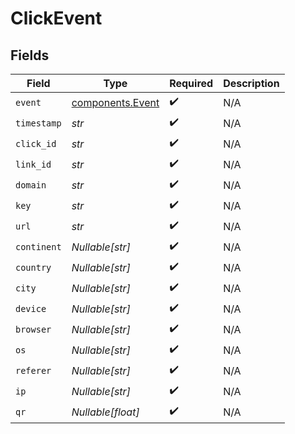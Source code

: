 # ClickEvent


## Fields

| Field                                                | Type                                                 | Required                                             | Description                                          |
| ---------------------------------------------------- | ---------------------------------------------------- | ---------------------------------------------------- | ---------------------------------------------------- |
| `event`                                              | [components.Event](../../models/components/event.md) | :heavy_check_mark:                                   | N/A                                                  |
| `timestamp`                                          | *str*                                                | :heavy_check_mark:                                   | N/A                                                  |
| `click_id`                                           | *str*                                                | :heavy_check_mark:                                   | N/A                                                  |
| `link_id`                                            | *str*                                                | :heavy_check_mark:                                   | N/A                                                  |
| `domain`                                             | *str*                                                | :heavy_check_mark:                                   | N/A                                                  |
| `key`                                                | *str*                                                | :heavy_check_mark:                                   | N/A                                                  |
| `url`                                                | *str*                                                | :heavy_check_mark:                                   | N/A                                                  |
| `continent`                                          | *Nullable[str]*                                      | :heavy_check_mark:                                   | N/A                                                  |
| `country`                                            | *Nullable[str]*                                      | :heavy_check_mark:                                   | N/A                                                  |
| `city`                                               | *Nullable[str]*                                      | :heavy_check_mark:                                   | N/A                                                  |
| `device`                                             | *Nullable[str]*                                      | :heavy_check_mark:                                   | N/A                                                  |
| `browser`                                            | *Nullable[str]*                                      | :heavy_check_mark:                                   | N/A                                                  |
| `os`                                                 | *Nullable[str]*                                      | :heavy_check_mark:                                   | N/A                                                  |
| `referer`                                            | *Nullable[str]*                                      | :heavy_check_mark:                                   | N/A                                                  |
| `ip`                                                 | *Nullable[str]*                                      | :heavy_check_mark:                                   | N/A                                                  |
| `qr`                                                 | *Nullable[float]*                                    | :heavy_check_mark:                                   | N/A                                                  |